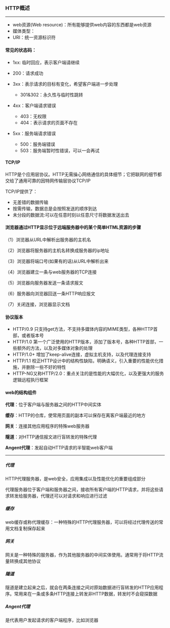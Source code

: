 ### HTTP概述

---

+ web资源(Web resource)：所有能够提供web内容的东西都是web资源
+ 媒体类型：
+ URI：统一资源标识符



#### 常见的状态码：

+ 1xx:	临时回应，表示客户端请继续

+ 200：请求成功
+ 3xx：表示请求的目标有变化，希望客户端进一步处理
  + 301&302：永久性与临时性跳转
+ 4xx：客户端请求错误
  + 403：无权限
  + 404：表示请求的页面不存在
+ 5xx：服务端请求错误
  + 500：服务端错误
  + 503：服务端暂时性错误，可以一会再试



#### TCP/IP

HTTP是个应用层协议。HTTP无需操心网络通信的具体细节；它把联网的细节都交给了通用可靠的因特网传输层协议TCP/IP

TCP/IP提供了：

+ 无差错的数据传输
+ 按需传输，数据总是会按照发送的顺序到达
+ 未分段的数据流:可以在任意时刻以任意尺寸将数据发送出去



#### 浏览器通过HTTP显示位于远端服务器中的某个简单HTML资源的步骤

（1）浏览器从URL中解析出服务器的主机名

（2）浏览器将服务器的主机名转换成服务器的ip地址

（3）浏览器将端口号(如果有的话)从URL中解析出来

（4）浏览器建立一条与web服务器的TCP连接

（5）浏览器向服务器发送一条请求报文

（6）服务器向浏览器回送一条HTTP响应报文

（7）关闭连接，浏览器显示文档



#### 协议版本

+ HTTP/0.9  只支持get方法，不支持多媒体内容的MIME类型，各种HTTP首部，或者版本号
+ HTTP/1.0  第一个广泛使用的HTTP版本，添加了版本号，各种HTTP首部，一些额外的方法，以及对多媒体对象的处理
+ HTTP/1.0+ 增加了keep-alive连接，虚拟主机支持，以及代理连接支持
+ HTTP/1.1  校正HTTP设计中的结构性缺陷，明确语义，引入重要的性能优化措施，并删除一些不好的特性
+ HTTP-NG又称HTTP/2.0：重点关注的是性能的大幅优化，以及更强大的服务逻辑远程执行框架



#### web的结构组件

**代理**：位于客户端与服务器之间的HTTP中间实体

**缓存**：HTTP的仓库，使常用页面的副本可以保存在离客户端最近的地方

**网关**：连接其他应用程序的特殊web服务器

**隧道**：对HTTP通信报文进行盲转发的特殊代理

**Angent代理**：发起自动HTTP请求的半智能web客户端

---

##### 代理

HTTP代理服务器，是web安全，应用集成以及性能优化的重要组成部分

代理服务器位于客户端和服务器之间，接收所有客户端的HTTP请求，并将这些请求转发给服务器，代理还可以对请求和响应进行过滤

##### 缓存

web缓存或称代理缓存：一种特殊的HTTP代理服务器，可以将经过代理传送的常用文档复制保存起来

##### 网关

网关是一种特殊的服务器，作为其他服务器的中间实体使用。通常用于将HTTP流量转换成其他协议

##### 隧道

隧道是建立起来之后，就会在两条连接之间对原始数据进行盲转发的HTTP应用程序。常用来在一条或多条HTTP连接上转发非HTTP数据，转发时不会窥探数据

##### Angent代理

是代表用户发起请求的客户端程序，比如浏览器